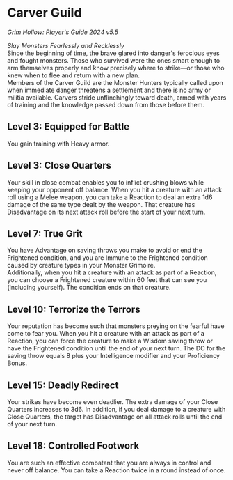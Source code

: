 # Carver Guild
*Grim Hollow: Player's Guide 2024 v5.5*

*Slay Monsters Fearlessly and Recklessly*  
Since the beginning of time, the brave glared into danger's ferocious eyes and fought monsters. Those who survived were the ones smart enough to arm themselves properly and know precisely where to strike—or those who knew when to flee and return with a new plan.  
Members of the Carver Guild are the Monster Hunters typically called upon when immediate danger threatens a settlement and there is no army or militia available. Carvers stride unflinchingly toward death, armed with years of training and the knowledge passed down from those before them.

## Level 3: Equipped for Battle
You gain training with Heavy armor.

## Level 3: Close Quarters
Your skill in close combat enables you to inflict crushing blows while keeping your opponent off balance. When you hit a creature with an attack roll using a Melee weapon, you can take a Reaction to deal an extra 1d6 damage of the same type dealt by the weapon. That creature has Disadvantage on its next attack roll before the start of your next turn.

## Level 7: True Grit
You have Advantage on saving throws you make to avoid or end the Frightened condition, and you are Immune to the Frightened condition caused by creature types in your Monster Grimoire.  
Additionally, when you hit a creature with an attack as part of a Reaction, you can choose a Frightened creature within 60 feet that can see you (including yourself). The condition ends on that creature.

## Level 10: Terrorize the Terrors
Your reputation has become such that monsters preying on the fearful have come to fear you. When you hit a creature with an attack as part of a Reaction, you can force the creature to make a Wisdom saving throw or have the Frightened condition until the end of your next turn. The DC for the saving throw equals 8 plus your Intelligence modifier and your Proficiency Bonus.

## Level 15: Deadly Redirect
Your strikes have become even deadlier. The extra damage of your Close Quarters increases to 3d6. In addition, if you deal damage to a creature with Close Quarters, the target has Disadvantage on all attack rolls until the end of your next turn.

## Level 18: Controlled Footwork
You are such an effective combatant that you are always in control and never off balance. You can take a Reaction twice in a round instead of once.